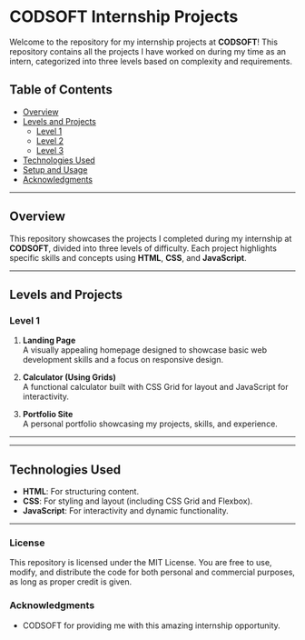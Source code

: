 # CODSOFT Internship Projects

Welcome to the repository for my internship projects at **CODSOFT**! This repository contains all the projects I have worked on during my time as an intern, categorized into three levels based on complexity and requirements.

## Table of Contents
- [Overview](#overview)
- [Levels and Projects](#levels-and-projects)
  - [Level 1](#level-1)
  - [Level 2](#level-2)
  - [Level 3](#level-3)
- [Technologies Used](#technologies-used)
- [Setup and Usage](#setup-and-usage)
- [Acknowledgments](#acknowledgments)

---

## Overview

This repository showcases the projects I completed during my internship at **CODSOFT**, divided into three levels of difficulty. Each project highlights specific skills and concepts using **HTML**, **CSS**, and **JavaScript**.

---

## Levels and Projects

### Level 1
1. **Landing Page**  
   A visually appealing homepage designed to showcase basic web development skills and a focus on responsive design.

2. **Calculator (Using Grids)**  
   A functional calculator built with CSS Grid for layout and JavaScript for interactivity.

3. **Portfolio Site**  
   A personal portfolio showcasing my projects, skills, and experience.

---

<!--

### Level 2
1. **Tribute Page**  
   A single-page application dedicated to a person or topic, featuring structured content and simple styling.

2. **Job Board**  
   A platform for displaying job postings, with a clean and intuitive layout.

---

### Level 3
Currently undecided on Level 3 projects. Contributions or suggestions are welcome.  
(If Level 3 remains incomplete, it will serve as an open-ended section for future improvements.)

-->
---

## Technologies Used
- **HTML**: For structuring content.
- **CSS**: For styling and layout (including CSS Grid and Flexbox).
- **JavaScript**: For interactivity and dynamic functionality.

---

### License

This repository is licensed under the MIT License. You are free to use, modify, and distribute the code for both personal and commercial purposes, as long as proper credit is given.

### Acknowledgments

- CODSOFT for providing me with this amazing internship opportunity.
